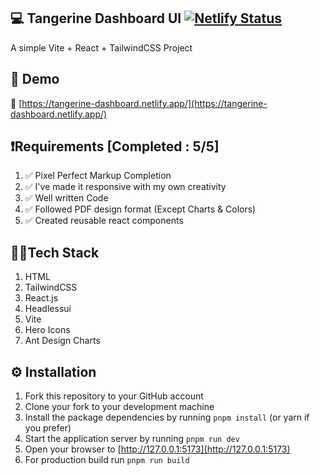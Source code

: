 ## 💻 Tangerine Dashboard UI [![Netlify Status](https://api.netlify.com/api/v1/badges/fd8d0f6c-e31c-475b-8af8-784c3c6caddd/deploy-status)](https://app.netlify.com/sites/tangerine-dashboard/deploys)

A simple Vite + React + TailwindCSS Project

## 🚀 Demo

🔗 [https://tangerine-dashboard.netlify.app/](https://tangerine-dashboard.netlify.app/)

## ❗Requirements [Completed : 5/5]

1. ✅ Pixel Perfect Markup Completion
2. ✅ I've made it responsive with my own creativity
3. ✅ Well written Code
4. ✅ Followed PDF design format (Except Charts & Colors)
5. ✅ Created reusable react components

## 👨‍💻Tech Stack

1. HTML
2. TailwindCSS
3. React.js
4. Headlessui
5. Vite
6. Hero Icons
7. Ant Design Charts

## ⚙ Installation

1. Fork this repository to your GitHub account
2. Clone your fork to your development machine
3. Install the package dependencies by running `pnpm install` (or yarn if you prefer)
4. Start the application server by running `pnpm run dev`
5. Open your browser to [http://127.0.0.1:5173](http://127.0.0.1:5173)
6. For production build run `pnpm run build`

